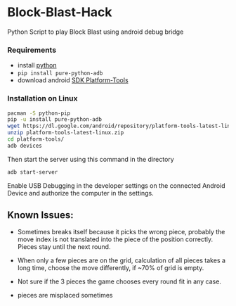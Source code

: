 # Block-Blast-Hack
Python Script to play Block Blast using android debug bridge


### Requirements
- install [python](https://www.python.org/downloads/)
- ```pip install pure-python-adb```
- download android [SDK Platform-Tools](https://developer.android.com/tools/releases/platform-tools)


### Installation on Linux
```bash
pacman -S python-pip
pip -u install pure-python-adb
wget https://dl.google.com/android/repository/platform-tools-latest-linux.zip
unzip platform-tools-latest-linux.zip
cd platform-tools/
adb devices
```
Then start the server using this command in the directory
```bash
adb start-server
```

Enable USB Debugging in the developer settings on the connected Android Device and authorize the computer in the settings.




## Known Issues:

- Sometimes breaks itself because it picks the wrong piece, probably the move index is not translated into the piece of the position correctly. Pieces stay until the next round.

- When only a few pieces are on the grid, calculation of all pieces takes a long time, choose the move differently, if ~70% of grid is empty. 

- Not sure if the 3 pieces the game chooses every round fit in any case.

- pieces are misplaced sometimes
